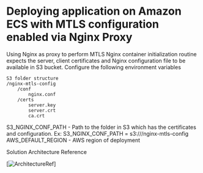 # Deploying application on Amazon ECS with MTLS configuration enabled via Nginx Proxy

Using Nginx as proxy to perform MTLS
Nginx container initialization routine expects the server, client certificates and Nginx configuration file to be available in S3 bucket. Configure the following environment variables

    S3 folder structure
    /nginx-mtls-config
        /conf
            nginx.conf
        /certs
            server.key
            server.crt
            ca.crt

S3_NGINX_CONF_PATH - Path to the folder in S3 which has the certificates and configuration. Ex: S3_NGINX_CONF_PATH = s3://<S3-Bucket>/nginx-mtls-config
AWS_DEFAULT_REGION - AWS region of deployment

Solution Architecture Reference

[![ArchitectureRef](/images/architecture.png 'Architecture Ref')]